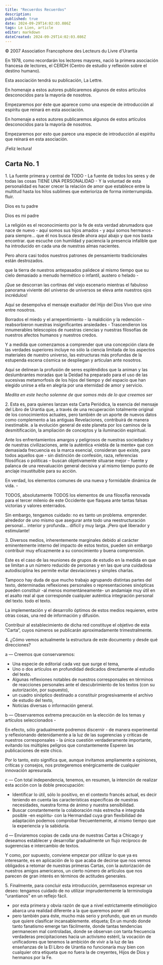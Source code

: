 ```yaml
---
title: "Recuerdos Recuerdos"
description: 
published: true
date: 2024-09-29T14:02:03.086Z
tags: Le Lien, article
editor: markdown
dateCreated: 2024-09-29T14:02:03.086Z
---
```


<p class="v-card tema v-sheet--gris claro aclarar-3 px-2">© 2007 Association Francophone des Lecteurs du Livre d'Urantia</p>



En 1978, como recordarán los lectores mayores, nació la primera asociación francesa de lectores, el CERDH (Centro de estudio y reflexión sobre el destino humano).

Esta asociación tendrá su publicación, La Lettre.

En homenaje a estos autores publicaremos algunos de estos artículos desconocidos para la mayoría de nosotros.

Empezaremos por éste que aparece como una especie de introducción al espíritu que reinará en esta asociación.

En homenaje a estos autores publicaremos algunos de estos artículos desconocidos para la mayoría de nosotros.

Empezaremos por esto que parece una especie de introducción al espíritu que reinará en esta asociación.

¡Feliz lectura!

## Carta No. 1

1\. La fuente primera y central de TODO - La fuente de todos los seres y de todas las cosas TIENE UNA PERSONALIDAD - Y la voluntad de esta personalidad es hacer crecer la relación de amor que establece entre la multitud hasta los hilos sublimes que exterioriza de forma ininterrumpida. fluir.

Dios es tu padre

Dios es mi padre

La religión es el reconocimiento por la fe de esta verdad abrumadora que nace de nuevo - aquí somos sus hijos amados - y aquí somos hermanos - para siempre... que él nos busca desde ahora aquí abajo y que nos basta encontrar. que escuche con humildad y paciencia la presencia infalible que ha introducido en cada una de nuestras almas nacientes.

Pero ahora casi todos nuestros patrones de pensamiento tradicionales están destrozados.

que la tierra de nuestros antepasados palidece al mismo tiempo que su cielo demasiado a menudo hermético o infantil, austero o helado -

¡Que se descorran las cortinas del viejo escenario mientras el fabuloso panorama viviente del universo de universos se eleva ante nuestros ojos incrédulos!

Aquí se desempolva el mensaje exaltador del Hijo del Dios Vivo que vino entre nosotros.

Borrados el miedo y el arrepentimiento - la maldición y la redención - reabsorbieron nuestras insignificantes ansiedades - Trascendieron los innumerables telescopios de nuestras ciencias y nuestras filosofías de nuestros afectos humanos y nuestros credos.

Y a medida que comenzamos a comprender que una concepción clara de las verdades superiores incluye no sólo la ciencia limitada de los aspectos materiales de nuestro universo, las estructuras más profundas de la estupenda escena cósmica se despliegan y articulan ante nosotros.

Aquí se delinean la profusión de seres espléndidos que la animan y las deslumbrantes moradas que la Deidad ha preparado para el uso de las sucesivas metamorfosis de los hijos del tiempo y del espacio que han elegido unirse a ella en alegría por una eternidad de amor y servicio.

_Medita en este hecho solemne de que somos más de lo que creemos ser_

2\. Esta es, para quienes lanzan esta Carta Periódica, la esencia del mensaje del Libro de Urantia que, a través de una recuperación totalmente original de los conocimientos actuales, pero también de un aporte de nuevos datos como complemento a las antiguas Revelaciones, contribuirá de manera inestimable. a la evolución general de este planeta por los caminos de la desmitificación, la ampliación de conceptos y la iluminación espiritual.

Ante los enfrentamientos amargos y peligrosos de nuestras sociedades y de nuestras civilizaciones, ante la auténtica «niebla de la mente» que con demasiada frecuencia es la marca esencial, consideran que existe, para todos aquellos que - sin distinción de confesión, raza, referencias filosóficas o políticas – buscan objetivamente situarse mejor – fuente y palanca de una reevaluación general decisiva y al mismo tiempo punto de anclaje insustituible para su acción.

En verdad, los elementos comunes de una nueva y formidable dinámica de vida. -

TODOS, absolutamente TODOS los elementos de una filosofía renovada para el tercer milenio de este Occidente que flaquea ante tantas falsas victorias y valores enterrados.

Sin embargo, tengamos cuidado: no es tanto un problema. emprender. alrededor de uno mismo que asegurar ante todo una reestructuración personal... interior y profunda... difícil y muy larga. ¡Pero qué liberador y estimulante!

3\. Diversos medios, inherentemente marginales debido al carácter eminentemente interno del impacto de estos textos, pueden sin embargo contribuir muy eficazmente a su conocimiento y buena comprensión.

Este es el caso de las reuniones de grupos de estudio en la medida en que se limitan a un número reducido de personas y en las que una cuidadosa autodisciplina les permite evitar desviaciones y simples charlas.

Tampoco hay duda de que mucho trabajo agrupando distintas partes del texto, determinadas reflexiones personales o representaciones sinópticas pueden constituir -al menos momentáneamente- un andamiaje muy útil en el asalto real al que corresponde cualquier auténtica integración personal del texto. todo el texto.

La implementación y el desarrollo óptimos de estos medios requieren, entre otras cosas, una red de información y difusión.

Contribuir al establecimiento de dicha red constituye el objetivo de esta “Carta”, cuyos números se publicarán aproximadamente trimestralmente.

4\. ¿Cómo vemos actualmente la estructura de este documento y desde qué direcciones?

a — Creemos que conservaremos:
- Una especie de editorial cada vez que surge el tema,
- Uno o dos artículos en profundidad dedicados directamente al estudio del texto.
- Algunas reflexiones notables de nuestros corresponsales en términos de reacciones personales ante el descubrimiento de los textos (con su autorización, por supuesto),
- un cuadro sinóptico destinado a constituir progresivamente el archivo de estudio del texto,
- Noticias diversas o información general.

b — Observaremos extrema precaución en la elección de los temas y artículos seleccionados -

En efecto, sólo gradualmente podremos discernir - de manera experimental y reflexionando detenidamente a la luz de las sugerencias y críticas de nuestros corresponsales - la única cuestión verdaderamente importante, evitando los múltiples peligros que constantemente Esperen las publicaciones de este chico.

Por lo tanto, esto significa que, aunque invitamos ampliamente a opiniones, críticas y consejos, nos protegeremos enérgicamente de cualquier innovación apresurada.

c — Con total independencia, tenemos, en resumen, la intención de realizar esta acción con la doble preocupación:
- Identificar lo útil, sólo lo positivo, en el contexto francés actual, es decir teniendo en cuenta las características específicas de nuestras necesidades, nuestra forma de ánimo y nuestra sensibilidad.
- Buscar constantemente la colaboración más estrecha e integrada posible -en espíritu- con la Hermandad cuya gran flexibilidad de adaptación podemos comprobar frecuentemente, al mismo tiempo que la experiencia y la sabiduría.

d — Enviaremos copias de cada una de nuestras Cartas a Chicago y deseamos establecer y desarrollar gradualmente un flujo recíproco de sugerencias e intercambio de textos.

Y como, por supuesto, conviene empezar por utilizar lo que ya es interesante, es en aplicación de lo que acaba de decirse que nos vemos obligados a retomar de nuestras primeras Cartas, con la autorización de nuestros amigos americanos, un cierto número de artículos que nos parecen de gran interés en términos de actitudes generales.

5\. Finalmente, para concluir esta introducción, permítasenos expresar un deseo: tengamos cuidado de no utilizar imprudentemente la terminología “urantianos” en un reflejo fácil.
- por esta primera y obvia razón de que a nivel estrictamente etimológico abarca una realidad diferente a la que queremos poner allí
- pero también para éste, mucho más serio y profundo, que en un mundo que quiere clasificar incansablemente. etiqueta; En un mundo donde tanto fanatismo emerge tan fácilmente, donde tantas tendencias permanecen mal controladas, donde se observan con tanta frecuencia verdaderas precipitaciones hacia un activismo estéril, la vocación de unificadores que tenemos la ambición de vivir a la luz de las enseñanzas de la El Libro de Urantia no funcionaría muy bien con cualquier otra etiqueta que no fuera la de creyentes, Hijos de Dios y hermanos por la Fe.

